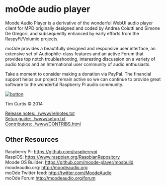 # moOde audio player

Moode Audio Player is a derivative of the wonderful WebUI audio player client for MPD originally designed and coded by Andrea Coiutti and Simone De Gregori, and subsequently enhanced by early efforts from the RaspyFi/Volumio projects.

moOde provides a beautifully designed and responsive user interface, an extensive set of Audiophile-class features and an active Forum that provides top notch troubleshooting, interesting discussion on a variety of audio topics and an International user community of audio enthusiasts.

Take a moment to consider making a donation via PayPal. The financial support helps our project remain active so we can continue to provide great software to the wonderful Raspberry Pi audio community.

[![button](https://www.paypalobjects.com/en_US/i/btn/btn_donateCC_LG.gif)](https://www.paypal.com/donate?token=2uEyi9fcuMrYEyNpIMY9yoXF_iwjWB2f5tPXJUjhDcBKTpNEqLv2txPyLR724c6oSYZLlbjjCFHkCPuA)

Tim Curtis © 2014

[Release notes: ./www/relnotes.txt](./www/relnotes.txt)<br/>
[Setup guide: ./www/setup.txt](./www/setup.txt)<br/>
[Contributors: ./www/CONTRIBS.html](./www/CONTRIBS.html)<br/>


## Other Resources
Raspberry Pi: https://github.com/raspberrypi<br/>
RaspiOS: https://www.raspbian.org/RaspbianRepository<br/>
Moode OS Builder: https://github.com/moode-player/mosbuild<br/>
moodeaudio.org: http://moodeaudio.org<br/>
moOde Twitter feed: http://twitter.com/MoodeAudio</br>
moOde Forum http://moodeaudio.org/forum
